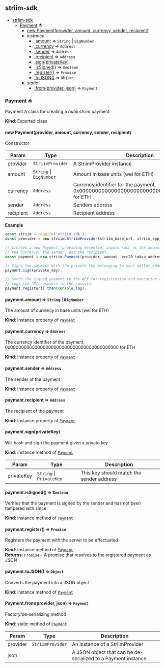 <a name="module_striim-sdk"></a>

## striim-sdk

* [striim-sdk](#module_striim-sdk)
    * [Payment](#exp_module_striim-sdk--Payment) ⏏
        * [new Payment(provider, amount, currency, sender, recipient)](#new_module_striim-sdk--Payment_new)
        * _instance_
            * [.amount](#module_striim-sdk--Payment+amount) ⇒ <code>String</code> \| <code>BigNumber</code>
            * [.currency](#module_striim-sdk--Payment+currency) ⇒ <code>Address</code>
            * [.sender](#module_striim-sdk--Payment+sender) ⇒ <code>Address</code>
            * [.recipient](#module_striim-sdk--Payment+recipient) ⇒ <code>Address</code>
            * [.sign(privateKey)](#module_striim-sdk--Payment+sign)
            * [.isSigned()](#module_striim-sdk--Payment+isSigned) ⇒ <code>Boolean</code>
            * [.register()](#module_striim-sdk--Payment+register) ⇒ <code>Promise</code>
            * [.toJSON()](#module_striim-sdk--Payment+toJSON) ⇒ <code>Object</code>
        * _static_
            * [.from(provider, json)](#module_striim-sdk--Payment.from) ⇒ <code>Payment</code>

<a name="exp_module_striim-sdk--Payment"></a>

### Payment ⏏
Payment
A class for creating a _hubii striim_ payment.

**Kind**: Exported class  
<a name="new_module_striim-sdk--Payment_new"></a>

#### new Payment(provider, amount, currency, sender, recipient)
Constructor


| Param | Type | Description |
| --- | --- | --- |
| provider | <code>StriimProvider</code> | A StriimProvider instance |
| amount | <code>String</code> \| <code>BigNumber</code> | Amount in base units (wei for ETH) |
| currency | <code>Address</code> | Currency identifier for the payment, 0x0000000000000000000000000000000000000000 for ETH |
| sender | <code>Address</code> | Senders address |
| recipient | <code>Address</code> | Recipient address |

**Example**  
```js
const striim = require('striim-sdk');
const provider = new striim.StriimProvider(striim_base_url, striim_app_id, striim_app_secret);

// Creates a new Payment, providing essential inputs such as the amount,
// the currency, the sender, and the recipient.
const payment = new striim.Payment(provider, amount, erc20_token_address, wallet_address, recipient_address);

// Signs the payment with the private key belonging to your wallet_address.
payment.sign(private_key);

// Sends the signed payment to the API for registration and execution and
// logs the API response to the console.
payment.register().then(console.log);
```
<a name="module_striim-sdk--Payment+amount"></a>

#### payment.amount ⇒ <code>String</code> \| <code>BigNumber</code>
The amount of currency in base units (wei for ETH)

**Kind**: instance property of [<code>Payment</code>](#exp_module_striim-sdk--Payment)  
<a name="module_striim-sdk--Payment+currency"></a>

#### payment.currency ⇒ <code>Address</code>
The currency identifier of the payment, 0x0000000000000000000000000000000000000000 for ETH

**Kind**: instance property of [<code>Payment</code>](#exp_module_striim-sdk--Payment)  
<a name="module_striim-sdk--Payment+sender"></a>

#### payment.sender ⇒ <code>Address</code>
The sender of the payment

**Kind**: instance property of [<code>Payment</code>](#exp_module_striim-sdk--Payment)  
<a name="module_striim-sdk--Payment+recipient"></a>

#### payment.recipient ⇒ <code>Address</code>
The recipient of the payment

**Kind**: instance property of [<code>Payment</code>](#exp_module_striim-sdk--Payment)  
<a name="module_striim-sdk--Payment+sign"></a>

#### payment.sign(privateKey)
Will hash and sign the payment given a private key

**Kind**: instance method of [<code>Payment</code>](#exp_module_striim-sdk--Payment)  

| Param | Type | Description |
| --- | --- | --- |
| privateKey | <code>String</code> \| <code>PrivateKey</code> | This key should match the sender address |

<a name="module_striim-sdk--Payment+isSigned"></a>

#### payment.isSigned() ⇒ <code>Boolean</code>
Verifies that the payment is signed by the sender and has not been
tampered with since.

**Kind**: instance method of [<code>Payment</code>](#exp_module_striim-sdk--Payment)  
<a name="module_striim-sdk--Payment+register"></a>

#### payment.register() ⇒ <code>Promise</code>
Registers the payment with the server to be effectuated

**Kind**: instance method of [<code>Payment</code>](#exp_module_striim-sdk--Payment)  
**Returns**: <code>Promise</code> - A promise that resolves to the registered payment as JSON  
<a name="module_striim-sdk--Payment+toJSON"></a>

#### payment.toJSON() ⇒ <code>Object</code>
Converts the payment into a JSON object

**Kind**: instance method of [<code>Payment</code>](#exp_module_striim-sdk--Payment)  
<a name="module_striim-sdk--Payment.from"></a>

#### Payment.from(provider, json) ⇒ <code>Payment</code>
Factory/de-serializing method

**Kind**: static method of [<code>Payment</code>](#exp_module_striim-sdk--Payment)  

| Param | Type | Description |
| --- | --- | --- |
| provider | <code>StriimProvider</code> | An instance of a StriimProvider |
| json |  | A JSON object that can be de-serialized to a Payment instance |

